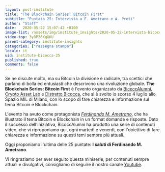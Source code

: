 ```yaml
---
layout: post-institute
title: "The Blockchain Series: Bitcoin First"
subtitle: "Puntata 25: Intervista a F. Ametrano e A. Preti"
author: "Staff"
date:   2020-05-22 15:07:42 +0100
image-list: /assets/img/institute_insights/2020-05-22-intervista-bicoccalumni-thumb.png
video-top: 3yBP26XgXKU
parent-category: institute-insights
categories: ["rassegna stampa"]
locale: it
uid: institute-bicocca-25
published: true
comments: false
---
```


Se ne discute molto, ma su Bitcoin la divisione è radicale, tra scettici che parlano di bolla ed entusiasti che descrivono una rivoluzione globale. **The Blockchain Series: Bitcoin First** è l'evento organizzato da [BicoccAlumni](https://www.bicoccalumni.it/), [Crypto Asset Lab](https://cryptoassetlab.diseade.unimib.it/) e [Distretto Bicocca](https://www.distrettobicocca.it/), che si è svolto lo scorso 4 luglio allo Spazio MIL di Milano, con lo scopo di fare chiarezza e informazione sul tema Bitcoin e Blockchain.

L'evento ha avuto come protagonista [*Ferdinando M. Ametrano*](https://www.ametrano.net), che ha illustrato il tema Bitcoin e Blockchain in un format domande e risposte. Dato il successo dell'iniziativa, BicoccAlumni ha prodotto una serie di contenuti video, che vi riproponiamo qui, ogni martedì e venerdì, con l'obiettivo di fare chiarezza e informazione su questi temi sempre più attuali.

Oggi proponiamo l'ultima delle 25 puntate:
**I saluti di Ferdinando M. Ametrano**.

Vi ringraziamo per aver seguito questa miniserie; per contenuti sempre attuali e divulgativi, consigliamo di seguire il nostro canale [Youtube](https://www.youtube.com/channel/UC8h0W-Jan5GkbHLQAO0FYKA).

